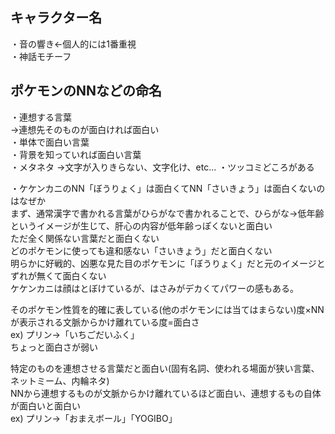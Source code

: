 ## キャラクター名
・音の響き←個人的には1番重視  
・神話モチーフ  

## ポケモンのNNなどの命名
・連想する言葉  
→連想先そのものが面白ければ面白い  
・単体で面白い言葉  
・背景を知っていれば面白い言葉  
・メタネタ
→文字が入りきらない、文字化け、etc...
・ツッコミどころがある

・ケケンカニのNN「ぼうりょく」は面白くてNN「さいきょう」は面白くないのはなぜか  
まず、通常漢字で書かれる言葉がひらがなで書かれることで、ひらがな→低年齢というイメージが生じて、肝心の内容が低年齢っぽくないと面白い  
ただ全く関係ない言葉だと面白くない  
どのポケモンに使っても違和感ない「さいきょう」だと面白くない  
明らかに好戦的、凶悪な見た目のポケモンに「ぼうりょく」だと元のイメージとずれが無くて面白くない  
ケケンカニは顔はとぼけているが、はさみがデカくてパワーの感もある。  

そのポケモン性質を的確に表している(他のポケモンには当てはまらない)度×NNが表示される文脈からかけ離れている度=面白さ  
ex) プリン→「いちごだいふく」  
ちょっと面白さが弱い  

特定のものを連想させる言葉だと面白い(固有名詞、使われる場面が狭い言葉、ネットミーム、内輪ネタ)  
NNから連想するものが文脈からかけ離れているほど面白い、連想するもの自体が面白いと面白い  
ex) プリン→「おまえボール」「YOGIBO」  
